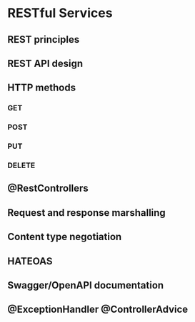 # RESTful Services

## REST principles

## REST API design

## HTTP methods

### GET

### POST

### PUT

### DELETE

## @RestControllers

## Request and response marshalling

## Content type negotiation

## HATEOAS

## Swagger/OpenAPI documentation

## @ExceptionHandler @ControllerAdvice